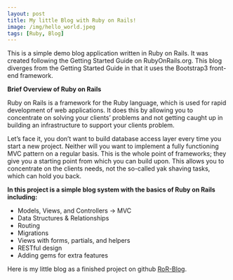 ```yaml
---
layout: post
title: My little Blog with Ruby on Rails!
image: /img/hello_world.jpeg
tags: [Ruby, Blog]
---
```


This is a simple demo blog application written in Ruby on Rails. It was created following the Getting Started Guide on RubyOnRails.org. This blog diverges from the Getting Started Guide in that it uses the Bootstrap3 front-end framework.

**Brief Overview of Ruby on Rails**

Ruby on Rails is a framework for the Ruby language, which is used for rapid development of web applications. It does this by allowing you to concentrate on solving your clients’ problems and not getting caught up in building an infrastructure to support your clients problem.

Let’s face it, you don’t want to build database access layer every time you start a new project. Neither will you want to implement a fully functioning MVC pattern on a regular basis. This is the whole point of frameworks; they give you a starting point from which you can build upon. This allows you to concentrate on the clients needs, not the so-called yak shaving tasks, which can hold you back.


**In this project is a simple blog system with the basics of Ruby on Rails including:**

- Models, Views, and Controllers -> MVC
- Data Structures & Relationships
- Routing
- Migrations
- Views with forms, partials, and helpers
- RESTful design
- Adding gems for extra features

Here is my little blog as a finished project on github [RoR-Blog](https://github.com/falkzone/RoR-Blog).